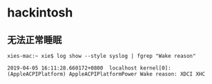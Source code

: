 # hackintosh


## 无法正常睡眠


```
xies-mac:~ xie$ log show --style syslog | fgrep "Wake reason"

2019-04-05 16:11:28.660172+0800  localhost kernel[0]: (AppleACPIPlatform) AppleACPIPlatformPower Wake reason: XDCI XHC
```
